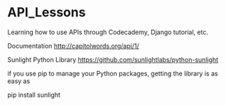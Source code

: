 # API_Lessons
Learning how to use APIs through Codecademy, Django tutorial, etc.

Documentation http://capitolwords.org/api/1/

Sunlight Python Library https://github.com/sunlightlabs/python-sunlight

if you use pip to manage your Python packages, getting the library is as easy as

pip install sunlight
